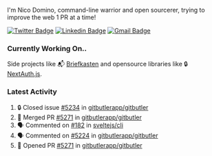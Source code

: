 
I'm Nico Domino, command-line warrior and open sourcerer, trying to improve the web 1 PR at a time!

[![Twitter Badge](https://img.shields.io/badge/-@ndom91-1ca0f1?style=flat-square&labelColor=1ca0f1&logo=twitter&logoColor=white&link=https://twitter.com/ndom91)](https://twitter.com/ndom91) [![Linkedin Badge](https://img.shields.io/badge/-ndom91-blue?style=flat-square&logo=Linkedin&logoColor=white&link=https://www.linkedin.com/in/ndom91/)](https://www.linkedin.com/in/ndom91/) [![Gmail Badge](https://img.shields.io/badge/-yo@ndo.dev-c14438?style=flat-square&logo=mail.ru&logoColor=white&link=mailto:yo@ndo.dev)](mailto:yo@ndo.dev)

### Currently Working On..

Side projects like 📬 [Briefkasten](https://briefkastenhq.com) and opensource libraries like 🔒 [NextAuth.js](https://github.com/nextauthjs/next-auth).

<!--START_SECTION_PROFILE_VIEWS:readme-info-->
<!--END_SECTION_PROFILE_VIEWS:readme-info-->

<!--START_SECTION_DAILY_COMMIT:readme-info-->
<!--END_SECTION_DAILY_COMMIT:readme-info-->

<!--START_SECTION_WEEKLY_COMMIT:readme-info-->
<!--END_SECTION_WEEKLY_COMMIT:readme-info-->

### Latest Activity

<!--START_SECTION:activity-->
1. 🔒 Closed issue [#5234](https://github.com/gitbutlerapp/gitbutler/issues/5234) in [gitbutlerapp/gitbutler](https://github.com/gitbutlerapp/gitbutler)
2. 🎉 Merged PR [#5271](https://github.com/gitbutlerapp/gitbutler/pull/5271) in [gitbutlerapp/gitbutler](https://github.com/gitbutlerapp/gitbutler)
3. 🗣 Commented on [#182](https://github.com/sveltejs/cli/issues/182#issuecomment-2429596078) in [sveltejs/cli](https://github.com/sveltejs/cli)
4. 🗣 Commented on [#5224](https://github.com/gitbutlerapp/gitbutler/issues/5224#issuecomment-2429593607) in [gitbutlerapp/gitbutler](https://github.com/gitbutlerapp/gitbutler)
5. 💪 Opened PR [#5271](https://github.com/gitbutlerapp/gitbutler/pull/5271) in [gitbutlerapp/gitbutler](https://github.com/gitbutlerapp/gitbutler)
<!--END_SECTION:activity-->
